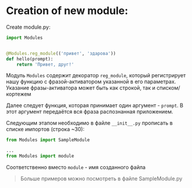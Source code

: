 # Creation of new module:

<p>Create module.py:</p>

```python
import Modules


@Modules.reg_module(('привет', 'здарова'))
def hello(prompt):
    return 'Привет, друг!'    
```

Модуль `Modules` содержит декоратор `reg_module`, который регистрирует
нашу функцию с фразой-активатором указанной в его параметрах. Указание
фразы-активатора может быть как строкой, так и списком/кортежем

Далее следует функция, которая принимает один аргумент - `prompt`. В
этот аргумент передаётся вся фраза распознанная приложением.

Следующим этапом необходимо в файле `__init__.py` прописать в списке импортов (строка ~30):

```python
from Modules import SampleModule

...
from Modules import module
```

Соответственно вместо `module` - имя созданного файла

> Больше примеров можно посмотреть в файле SampleModule.py